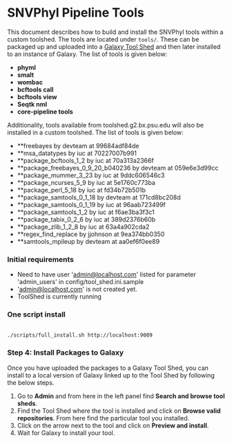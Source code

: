 SNVPhyl Pipeline Tools
======================

This document describes how to build and install the SNVPhyl tools within a custom toolshed.  The tools are located under `tools/`.  These can be packaged up and uploaded into a [Galaxy Tool Shed][] and then later installed to an instance of Galaxy.  The list of tools is given below:

* **phyml**
* **smalt**
* **wombac**
* **bcftools call**
* **bcftools view**
* **Seqtk nml**
* **core-pipeline tools**

Additionality, tools available from toolshed.g2.bx.psu.edu will also be installed in a custom toolshed. The list of tools is given below:

* **freebayes by devteam at 99684adf84de
* **msa_datatypes by iuc at 70227007b991
* **package_bcftools_1_2 by iuc at 70a313a2366f
* **package_freebayes_0_9_20_b040236 by devteam at 059e6e3d99cc
* **package_mummer_3_23 by iuc at 9ddc606546c3
* **package_ncurses_5_9 by iuc at 5e1760c773ba
* **package_perl_5_18 by iuc at fd34b72b501b
* **package_samtools_0_1_18 by devteam at 171cd8bc208d
* **package_samtools_0_1_19 by iuc at 96aab723499f
* **package_samtools_1_2 by iuc at f6ae3ba3f3c1
* **package_tabix_0_2_6 by iuc at 389d2376b60b
* **package_zlib_1_2_8 by iuc at 63a4a902cda2
* **regex_find_replace by jjohnson at 9ea374bb0350
* **samtools_mpileup by devteam at aa0ef6f0ee89


### Initial requirements

* Need to have user 'admin@localhost.com' listed for parameter 'admin_users' in config/tool_shed.ini.sample
* 'admin@localhost.com' is not created yet.
* ToolShed is currently running

### One script install 


```bash

./scripts/full_install.sh http://localhost:9009
```

### Step 4: Install Packages to Galaxy

Once you have uploaded the packages to a Galaxy Tool Shed, you can install to a local version of Galaxy linked up to the Tool Shed by following the below steps.

1. Go to **Admin** and from here in the left panel find **Search and browse tool sheds**.
2. Find the Tool Shed where the tool is installed and click on **Browse valid repositories**.  From here find the particular tool you installed.
3. Click on the arrow next to the tool and click on **Preview and install**.
4. Wait for Galaxy to install your tool.

[Core Phylogenomis Pipeline]: https://github.com/apetkau/core-phylogenomics
[Galaxy Tool Shed]: https://wiki.galaxyproject.org/ToolShed
[Production Server Setup]: https://wiki.galaxyproject.org/Admin/Config/Performance/ProductionServer
[Testing Installed Tools]: https://wiki.galaxyproject.org/TestingInstalledTools
[IRIDA Galaxy Setup]: https://irida.corefacility.ca/irida/irida-install-documentation/tree/master/galaxy
[Automated Tool Tests]: https://wiki.galaxyproject.org/AutomatedToolTests
[Hosting a Local Tool Shed]: https://wiki.galaxyproject.org/HostingALocalToolShed
[Install and Test Certification]: https://wiki.galaxyproject.org/InstallAndTestCertification
[Tool Testing Enhancements]: http://dev.list.galaxyproject.org/Tool-Testing-Enhancements-td4663799.html
